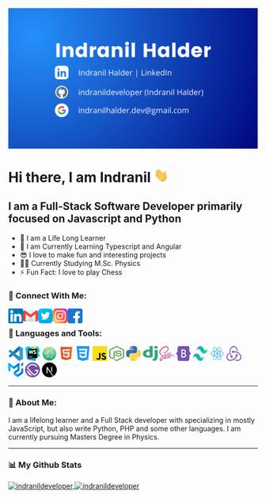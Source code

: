 <img align="center" alt="Indranil Halder" src="./img/main/indranil.png" />

# Hi there, I am Indranil <img src="./img/main/hi.webp" width="30px" alt="hi" />

## I am a Full-Stack Software Developer primarily focused on Javascript and Python

- 📘 I am a Life Long Learner
- 🔭 I am Currently Learning Typescript and Angular
- 😎 I love to make fun and interesting projects
- 👨‍🎓 Currently Studying M.Sc. Physics
- ⚡ Fun Fact: I love to play Chess

### 📲 Connect With Me:

<a href="https://www.linkedin.com/in/indranildeveloper/" target="_blank">
<img align="left" src="./img/main/linkedin.png" height="30" width="30px" />
</a>
<a href="mailto:indranilhalder.dev@gmail.com">
<img align="left" src="./img/main/gmail.png" height="30" width="30px" />
</a>
<a href="https://twitter.com/indranilcoder/" target="_blank">
<img align="left" src="./img/main/twitter.png" height="30" width="30px" />
</a>
<a href="https://www.instagram.com/indranil__halder/" target="_blank">
<img align="left" src="./img/main/instagram.png" height="30" width="30px" />
</a>
<a href="https://www.facebook.com/indranil.halder.7545/" target="_blank">
<img align="left" src="./img/main/facebook.png" height="30" width="30px" />
</a>

<br />

### 🧰 Languages and Tools:

<code><img height="30" width="30" src="./img/icons/visual-studio-code.svg"></code>
<code><img height="30" width="30" src="./img/icons/webstorm.svg"></code>
<code><img height="30" width="30" src="./img/icons/atom.svg"></code>
<code><img height="30" width="30" src="./img/icons/html5.svg"></code>
<code><img height="30" width="30" src="./img/icons/css-3.png"></code>
<code><img height="30" width="30" src="./img/icons/javascript.svg"></code>
<code><img height="30" width="30" src="./img/icons/nodejs.svg"></code>
<code><img height="30" width="30" src="./img/icons/python.svg"></code>
<code><img height="30" width="30" src="./img/icons/django.svg"></code>
<code><img height="30" width="30" src="./img/icons/sass.svg"></code>
<code><img height="30" width="30" src="./img/icons/bootstrap-5.svg"></code>
<code><img height="30" width="30" src="./img/icons/tailwind.svg"></code>
<code><img height="30" width="30" src="./img/icons/react.svg"></code>
<code><img height="30" width="30" src="./img/icons/redux.svg"></code>
<code><img height="30" width="30" src="./img/icons/material.svg"></code>
<code><img height="30" width="30" src="./img/icons/gatsby.svg"></code>
<code><img height="30" width="30" src="./img/icons/next-js.svg"></code>

<hr />

### 🔔 About Me:

<p>I am a lifelong learner and a Full Stack developer with  specializing in mostly JavaScript, but also write Python, PHP and some other languages. I am currently pursuing Masters Degree in Physics.</p>

<hr />

### 📊 My Github Stats

<!-- <img src="https://github-readme-stats.vercel.app/api?username=indranildeveloper&show_icons=true&theme=tokyonight" alt="indranildeveloper"/>

<img src="https://github-readme-stats.vercel.app/api/top-langs/?username=indranildeveloper&theme=tokyonight"
alt="indranildeveloper" /> -->

<a href="https://github.com/indranildeveloper">
<img align="center" src="https://github-readme-stats.vercel.app/api?username=indranildeveloper&show_icons=true&theme=tokyonight" alt="indranildeveloper"/>
</a>
<a href="https://github.com/indranildeveloper">
<img align="center" src="https://github-readme-stats.vercel.app/api/top-langs/?username=indranildeveloper&layout=compact&langs_count=6&theme=tokyonight"
alt="indranildeveloper" />
</a>

